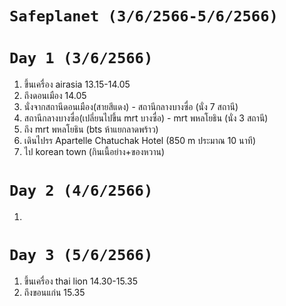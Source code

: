 # `Safeplanet (3/6/2566-5/6/2566)`

# `Day 1 (3/6/2566)`

1. ขึ้นเครื่อง airasia 13.15-14.05
2. ถึงดอนเมือง 14.05
3. นั่งจากสถานีดอนเมือง(สายสีแดง) - สถานีกลางบางซื่อ (นั่ง 7 สถานี)
4. สถานีกลางบางซื่อ(เปลี่ยนไปขึ้น mrt บางซื่อ) - mrt พหลโยธิน (นั่ง 3 สถานี)
5. ถึง mrt พหลโยธิน (bts ห้าแยกลาดพร้าว)
6. เดินไปรร Apartelle Chatuchak Hotel (850 m ประมาณ 10 นาที)
7. ไป korean town (กินเนื้อย่าง+ของหวาน)

# `Day 2 (4/6/2566)`
1. 
# `Day 3 (5/6/2566)`

1. ขึ้นเครื่อง thai lion 14.30-15.35
2. ถึงขอนแก่น 15.35
